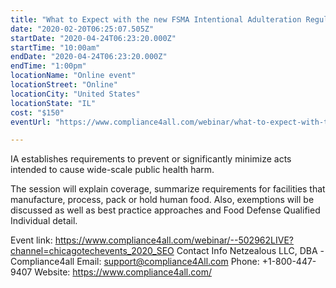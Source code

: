 ```yaml
---
title: "What to Expect with the new FSMA Intentional Adulteration Regulation"
date: "2020-02-20T06:25:07.505Z"
startDate: "2020-04-24T06:23:20.000Z"
startTime: "10:00am"
endDate: "2020-04-24T06:23:20.000Z"
endTime: "1:00pm"
locationName: "Online event"
locationStreet: "Online"
locationCity: "United States"
locationState: "IL"
cost: "$150"
eventUrl: "https://www.compliance4all.com/webinar/what-to-expect-with-the-new-fsma-intentional-adulteration-regulation--502962LIVE"

---
```


IA establishes requirements to prevent or significantly minimize acts intended to cause wide-scale public health harm.

The session will explain coverage, summarize requirements for facilities that manufacture, process, pack or hold human food. Also, exemptions will be discussed as well as best practice approaches and Food Defense Qualified Individual detail.

Event link:
https://www.compliance4all.com/webinar/--502962LIVE?channel=chicagotechevents_2020_SEO
Contact Info
Netzealous LLC, DBA -Compliance4all
Email: support@compliance4All.com
Phone: +1-800-447-9407
Website: https://www.compliance4all.com/


